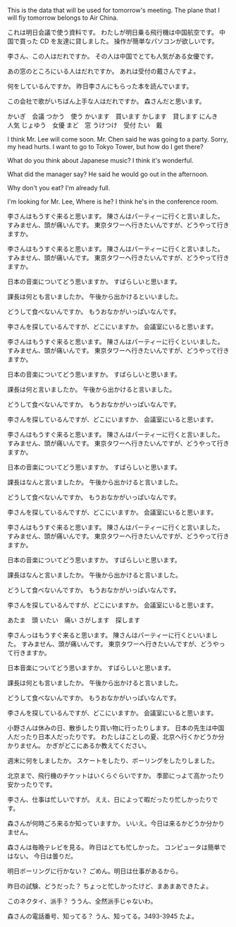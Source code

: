 This is the data that will be used for tomorrow's meeting.
The plane that I will fiy tomorrow belongs to Air China.

これは明日会議で使う資料です。
わたしが明日乗る飛行機は中国航空です。
中国で買った CD を友達に貸しました。
操作が簡単なパソコンが欲しいです。

李さん、この人はだれですか。
その人は中国でとても人気がある女優です。

あの窓のところにいる人はだれですか。
あれは受付の戴さんですよ。

何をしているんですか。
昨日李さんにもらった本を読んでいます。

この会社で歌がいちばん上手な人はだれですか。
森さんだと思います。

かいぎ　会議
つかう　使う
かいます　買います
かします　貸します
にんき　人気
じょゆう　女優
まど　窓
うけつけ　受付
たい　戴

I think Mr. Lee will come soon.
Mr. Chen said he was going to a party.
Sorry, my head hurts.
I want to go to Tokyo Tower, but how do I get there?

What do you think about Japanese music?
I think it's wonderful.

What did the manager say?
He said he would go out in the afternoon.

Why don't you eat?
I'm already full.

I'm looking for Mr. Lee, Where is he?
I think he's in the conference room.

李さんはもうすぐ来ると思います。
陳さんはパーティーに行くと言いました。
すみません、頭が痛いんです。
東京タワーへ行きたいんですが、どうやって行きますか。

李さんはもうすぐ来ると思います。
陳さんはパーティーに行くと言いました。
すみません、頭が痛いんです。
東京タワーへ行きたいんですが、どうやって行きますか。

日本の音楽についてどう思いますか。
すばらしいと思います。

課長は何とも言いましたか。
午後から出かけるといいました。

どうして食べないんですか。
もうおなかがいっぱいなんです。

李さんを探しているんですが、どこにいますか。
会議室にいると思います。

李さんはもうすぐ来ると思います。
陳さんはパーティーに行くといいました。
すみません、頭が痛いんです。
東京タワーへ行きたいんですが、どうやって行きますか。

日本の音楽についてどう思いますか。
すばらしいと思います。

課長は何と言いましたか。
午後から出かけると言いました。

どうして食べないんですか。
もうおなかがいっぱいなんです。

李さんを探しているんですが、どこにいますか、
会議室にいると思います。

李さんはもうすぐ来ると思います。
陳さんはパーティーに行くと言いました。
すみません、頭が痛いんです。
東京タワーへ行きたいんですが、どうやって行きますか。

日本の音楽についてどう思いますか。
すばらしいと思います。

課長はなんと言いましたか。
午後から出かけると言いました。

どうして食べないんですか。
もうおなかがいっぱいなんです。

李さんを探しているんですが、どこにいますか。
会議室にいると思います。

李さんはもうすぐ来ると思います。
陳さんはパーティーに行くと言いました。
すみません、頭が痛いんです。
東京タワーへ行きたいんですが、どうやって行きますか。

日本の音楽についてどう思いますか。
すばらしいと思います。

課長はなんと言いましたか。
午後から出かけると言いました。

どうして食べないんですか。
もうおなかがいっぱいなんです。

李さんを探しているんですが、どこにいますか。
会議室にいると思います。

あたま　頭
いたい　痛い
さがします　探します

李さんっはもうすぐ来ると思います。
陳さんはパーティーに行くといいました。
すみません、頭が痛いんです。
東京タワーへ行きたいんですが、どうやって行きますか。

日本音楽についてどう思いますか。
すばらしいと思います。

課長は何とも言いましたか。
午後から出かけると言いました。

どうして食べないんですか。
もうおなかがいっぱいなんです。

李さんを探しているんですが、どこにいますか。
会議室にいると思います。

小野さんは休みの日、散歩したり買い物に行ったりします。
日本の先生は中国人だったり日本人だったりです。
わたしはことしの夏、北京へ行くかどうか分かりません。
かぎがどこにあるか教えてください。

週末に何をしましたか。
スケートをしたり、ボーリングをしたりしました。

北京まで、飛行機のチケットはいくらぐらいですか。
季節にっよて高かったり安かったりです。

李さん、仕事は忙しいですが。
ええ、日によって暇だったり忙しかったりです。

森さんが何時ごろ来るか知っていますか。
いいえ。今日は来るかどうか分かりません。

森さんは毎晩テレビを見る。
昨日はとても忙しかった。
コンピュータは簡単ではない。
今日は曇りだ。

明日ボーリングに行かない？
ごめん。明日は仕事があるから。

昨日の試験、どうだった？
ちょっと忙しかったけど、まあまあできたよ。

このネクタイ、派手？
ううん、全然派手じゃないわ。

森さんの電話番号、知ってる？
うん、知ってる。3493-3945 たよ。
